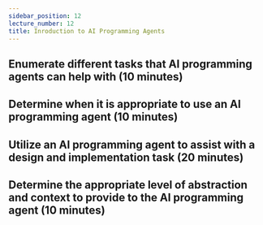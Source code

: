 ```yaml
---
sidebar_position: 12
lecture_number: 12
title: Inroduction to AI Programming Agents
---
```


## Enumerate different tasks that AI programming agents can help with (10 minutes)

## Determine when it is appropriate to use an AI programming agent (10 minutes)

## Utilize an AI programming agent to assist with a design and implementation task (20 minutes)

## Determine the appropriate level of abstraction and context to provide to the AI programming agent (10 minutes)

